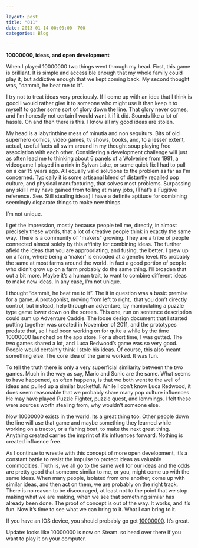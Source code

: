 ```yaml
---

layout: post  
title: "011"  
date: 2013-01-14 00:00:00 -700  
categories: Blog

---
```


**10000000, ideas, and open development**  
  
When I played 10000000 two things went through my head. First, this game is brilliant. It is simple and accessible enough that my whole family could play it, but addictive enough that we kept coming back. My second thought was, "dammit, he beat me to it".   
  
I try not to treat ideas very preciously. If I come up with an idea that I think is good I would rather give it to someone who might use it than keep it to myself to gather some sort of glory down the line. That glory never comes, and I'm honestly not certain I would want it if it did. Sounds like a lot of hassle. Oh and then there is this. I know all my good ideas are stolen.   
  
My head is a labyrinthine mess of minutia and non sequiturs. Bits of old superhero comics, video games, tv shows, books, and, to a lesser extent, actual, useful facts all swim around In my thought soup playing free association with each other. Considering a development challenge will just as often lead me to thinking about 6 panels of a Wolverine from 1991, a videogame I played in a rink in Sylvan Lake, or some quick fix I had to pull on a car 15 years ago. All equally valid solutions to the problem as far as I'm concerned. Typically it is some artisanal blend of distantly recalled pop culture, and physical manufacturing, that solves most problems. Surpassing any skill I may have gained from toiling at many jobs, (That’s a Fugitive reference. See. Still stealing ideas) I have a definite aptitude for combining seemingly disparate things to make new things.   
  
I’m not unique.   
  
I get the impression, mostly because people tell me, directly, in almost precisely these words, that a lot of creative people think in exactly the same way. There is a community of "makers" growing. They are a tribe of people connected almost solely by this affinity for combining ideas. The further afield the ideas that you are appropriating, and fusing, the better. I grew up on a farm, where being a ‘maker’ is encoded at a genetic level. It’s probably the same at most farms around the world. In fact a good portion of people who didn’t grow up on a farm probably do the same thing. I’ll broaden that out a bit more. Maybe it’s a human trait, to want to combine different ideas to make new ideas. In any case, I’m not unique.   
  
I thought “dammit, he beat me to it”. The it in question was a basic premise for a game. A protagonist, moving from left to right,  that you don’t directly control, but instead, help through an adventure, by manipulating a puzzle type game lower down on the screen. This one, run on sentence description could sum up Adventure Caddie. The loose design document that I started putting together was created in November of 2011, and the prototypes predate that, so I had been working on for quite a while by the time 10000000 launched on the app store. For a short time, I was gutted. The two games shared a lot, and Luca Redwood’s game was so very good. People would certainly think I stole his ideas. Of course, this also meant something else. The core idea of the game worked. It was fun.  
  
To tell the truth there is only a very superficial similarity between the two games. Much in the way as say, Mario and Sonic are the same. What seems to have happened, as often happens, is that we both went to the well of ideas and pulled up a similar bucketful. While I don’t know Luca Redwood, it does seem reasonable that we probably share many pop culture influences. He may have played Puzzle Fighter, puzzle quest, and lemmings. I felt these were sources worth stealing from, why wouldn’t someone else.   
  
Now 10000000 exists in the world. Its a great thing too. Other people down the line will use that game and maybe something they learned while working on a tractor, or a fishing boat, to make the next great thing. Anything created carries the imprint of it’s influences forward. Nothing is created influence free.  
  
As I continue to wrestle with this concept of more open development, it’s a constant battle to resist the impulse to protect ideas as valuable commodities. Truth is, we all go to the same well for our ideas and the odds are pretty good that someone similar to me, or you, might come up with the same ideas. When many people, isolated from one another, come up with similar ideas, and then act on them, we are probably on the right track. There is no reason to be discouraged, at least not to the point that we stop making what we are making, when we see that something similar has already been done. The proof of concept is out of the way. It works, and it’s fun. Now it’s time to see what we can bring to it. What I can bring to it.  
  
If you have an IOS device, you should probably go get [10000000](https://itunes.apple.com/ca/app/10000000/id544385071?mt=8). It’s great.   
  
Update: looks like 10000000 is now on Steam. so head over there if you want to play it on your computer.